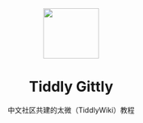 <div align="center" id="madewithlua">
    <img src="https://avatars.githubusercontent.com/u/66825358?s=200&v=4" width="110", height="100">
</div>

<h1 align="center">Tiddly Gittly </h1>

<p align="center">
中文社区共建的太微（TiddlyWiki）教程
</p>
